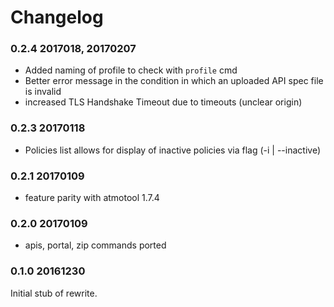 # Changelog

### 0.2.4 2017018, 20170207

* Added naming of profile to check with `profile` cmd
* Better error message in the condition in which an uploaded API spec file is invalid
* increased TLS Handshake Timeout due to timeouts (unclear origin)

### 0.2.3 20170118

* Policies list allows for display of inactive policies via flag (-i | --inactive)

### 0.2.1 20170109

* feature parity with atmotool 1.7.4

### 0.2.0 20170109

* apis, portal, zip commands ported


### 0.1.0 20161230

Initial stub of rewrite.
